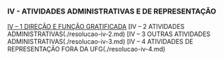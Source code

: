 

### IV - ATIVIDADES ADMINISTRATIVAS E DE REPRESENTAÇÃO
[IV – 1 DIREÇÃO E FUNÇÃO GRATIFICADA](./resolucao-iv-1.md)
[IV – 2 ATIVIDADES ADMINISTRATIVAS(./resolucao-iv-2.md)
[IV – 3 OUTRAS ATIVIDADES ADMINISTRATIVAS(./resolucao-iv-3.md)
[IV – 4 ATIVIDADES DE REPRESENTAÇÃO FORA DA UFG(./resolucao-iv-4.md)

